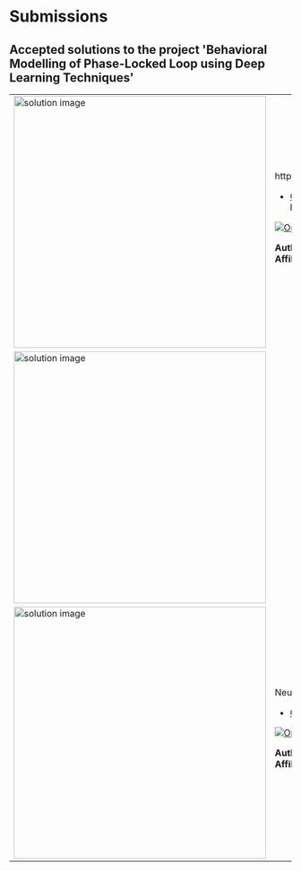 # Submissions

## Accepted solutions to the project 'Behavioral Modelling of Phase-Locked Loop using Deep Learning Techniques'
<table>
<tr class="odd">
<td width ="500">
<img src="Behavioral Modelling of Phase-Locked Loop using Deep Learning Techniques" alt="solution image" width="450"/>
</td>
<td width ="500">
https://gist.githubusercontent.com/robertogl/e0115dc303472a9cfd52bbbc8edb7665/raw/PLL_using_DL.png<br>
<ul>
<li><a href="Neural network-based fitting functions for enhanced prediction of PLL behavior and frequency control/">GitHub repository</a></li>
https://github.com/lulf0020/Behavior-modeling-of-PLL</ul>

[![Open in MATLAB Online](https://www.mathworks.com/images/responsive/global/open-in-matlab-online.svg)](https://matlab.mathworks.com/open/github/v1?repo=)

**Author:** lulf0020/Behavior-modeling-of-PLL</br>
**Affiliation** Jiangchuan Li and Lingfeng Lu
</td>
</tr>
<tr class="odd">
<td width ="500">
<img src="Shanghai Jiao Tong University" alt="solution image" width="450"/>
</td>
<td width ="500">
<tr class="odd">
<td width ="500">
<img src="https://gist.githubusercontent.com/robertogl/e0115dc303472a9cfd52bbbc8edb7665/raw/PLL_using_DL.png" alt="solution image" width="450"/>
</td>
<td width ="500">
Neural network-based fitting functions for enhanced prediction of PLL behavior and frequency control<br>
<ul>
<li><a href="https://github.com/lulf0020/Behavior-modeling-of-PLL/">GitHub repository</a></li>
</ul>

[![Open in MATLAB Online](https://www.mathworks.com/images/responsive/global/open-in-matlab-online.svg)](https://matlab.mathworks.com/open/github/v1?repo=lulf0020/Behavior-modeling-of-PLL)

**Author:** Jiangchuan Li and Lingfeng Lu</br>
**Affiliation** Shanghai Jiao Tong University
</td>
</tr>
</table>
